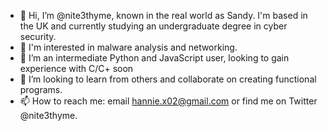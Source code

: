 - 👋 Hi, I’m @nite3thyme, known in the real world as Sandy. I'm based in the UK and currently studying an undergraduate degree in cyber security.   
- 👀 I'm interested in malware analysis and networking.
- 🌱 I’m an intermediate Python and JavaScript user, looking to gain experience with C/C+ soon
- 💞️ I’m looking to learn from others and collaborate on creating functional programs.
- 📫 How to reach me: email hannie.x02@gmail.com or find me on Twitter @nite3thyme.
